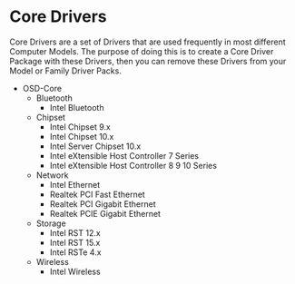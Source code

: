 # Core Drivers

Core Drivers are a set of Drivers that are used frequently in most different Computer Models.  The purpose of doing this is to create a Core Driver Package with these Drivers, then you can remove these Drivers from your Model or Family Driver Packs.



* OSD-Core
  * Bluetooth
    * Intel Bluetooth
  * Chipset
    * Intel Chipset 9.x
    * Intel Chipset 10.x
    * Intel Server Chipset 10.x
    * Intel eXtensible Host Controller 7 Series
    * Intel eXtensible Host Controller 8 9 10 Series
  * Network
    * Intel Ethernet
    * Realtek PCI Fast Ethernet
    * Realtek PCI Gigabit Ethernet
    * Realtek PCIE Gigabit Ethernet
  * Storage
    * Intel RST 12.x
    * Intel RST 15.x
    * Intel RSTe 4.x
  * Wireless
    * Intel Wireless



